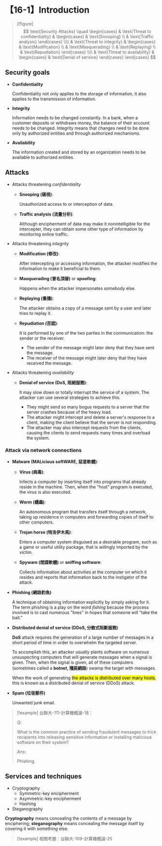 # 【16-1】Introduction

> [!figure]
$$
\text{Security Attacks} \quad
\begin{cases}
& \text{Threat to confidentiality}
    & \begin{cases}
    & \text{Snooping} \\
    & \text{Traffic analysis}
    \end{cases} \\\\
& \text{Threat to integrity}
    & \begin{cases}
    & \text{Modification} \\
    & \text{Masquerading} \\
    & \text{Replaying} \\
    & \text{Repudiation}
    \end{cases} \\\\
& \text{Threat to availability}
    & \begin{cases}
    & \text{Denial of service}
    \end{cases}
\end{cases}
$$

## Security goals

- **Confidentiality**

    Confidentiality not only applies to the storage of information, it also applies to the transmission of information.

- **Integrity**

    Information needs to be changed constantly. In a bank, when a customer deposits or withdraws money, the balance of their account needs to be changed. Integrity means that changes need to be done only by authorized entities and through authorized mechanisms.

- **Availability**

    The information created and stored by an organization needs to be available to authorized entities.

## Attacks

- Attacks threatening *confidentiality*

    - **Snooping (窺視)**:

        Unauthorized access to or interception of data.

    - **Traffic analysis (流量分析)**:

        Although encipherment of data may make it nonintelligible for the intercepter, they can obtain some other type of information by monitoring online traffic.

- Attacks threatening *integrity*

    - **Modification (修改)**:

        After intercepting or accessing information, the attacker modifies the information to make it beneficial to them.

    - **Masquerading (冒名頂替)** or **spoofing**:

        Happens when the attacker impersonates somebody else.

    - **Replaying (重播)**:

        The attacker obtains a copy of a message sent by a user and later tries to replay it.

    - **Repudiation (否認)**:

        It is performed by one of the two parties in the communication: the sender or the receiver.

        - The sender of the message might later deny that they have sent the message.
        - The receiver of the message might later deny that they have received the message.

- Attacks threatening *availability*

    - **Denial of service (DoS, 阻絕服務)**:

        It may slow down or totally interrupt the service of a system. The attacker can use several strategies to achieve this.

        - They might send so many bogus requests to a server that the server crashes because of the heavy load.
        - The attacker might intercept and delete a server's response to a client, making the client believe that the server is not responding.
        - The attacker may also intercept requests from the clients, causing the clients to send requests many times and overload the system.

### Attack via network connections

- **Malware (MALicious softWARE, 惡意軟體)**:

    - **Virus (病毒)**:

        Infects a computer by inserting itself into programs that already reside in the machine. Then, when the "host" program is executed, the virus is also executed.

    - **Worm (蠕蟲)**:

        An autonomous program that transfers itself through a network, taking up residence in computers and forwarding copies of itself to other computers.

    - **Trojan horse (特洛伊木馬)**:

        Enters a computer system disguised as a desirable program, such as a game or useful utility package, that is willingly imported by the victim.

    - **Spyware (間諜軟體)** or **sniffing software**:

        Collects information about activities at the computer on which it resides and reports that information back to the instigator of the attack.

- **Phishing (網路釣魚)**

    A technique of obtaining information explicitly by simply asking for it. The term phishing is a play on the word *fishing* because the process involved is to cast numerous "lines" in hopes that someone will "take the bait."

- **Distributed denial of service (DDoS, 分散式阻斷服務)**

    **DoS** attack requires the generation of a large number of messages in a short period of time in order to overwhelm the targeted server.

    To accomplish this, an attacker usually plants software on numerous unsuspecting computers that will generate messages when a signal is given. Then, when the signal is given, all of these computers (sometimes called a **botnet, 殭屍網路**) swamp the target with messages.

    When the work of generating <mark>the attacks is distributed over many hosts</mark>, this is known as a distributed denial of service (DDoS) attack.

- **Spam (垃圾郵件)**

    Unwanted junk email.

> [!example]
> 台聯大-111-計算機概論-18：
>
> $Q:$
>
> What is the common practice of sending fraudulent messages to trick recipients into releasing sensitive information or installing malicious software on their system?
>
> $Ans:$
>
> Phishing.

## Services and techniques

- Cryptography
    - Symmetric-key encipherment
    - Asymmetric-key encipherment
    - Hashing
- Steganography

**Cryptography** means concealing the contents of a message by enciphering; **steganography** means concealing the message itself by covering it with something else.

> [!example]
> 相關考題：台聯大-109-計算機概論-25
